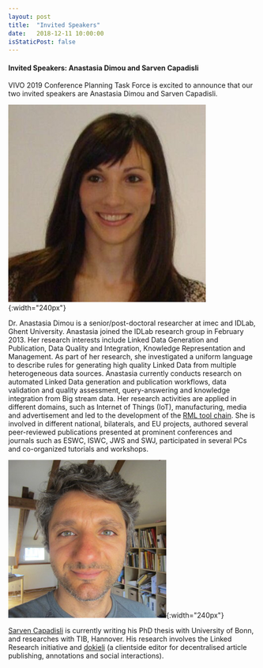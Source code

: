 ```yaml
---
layout: post
title:  "Invited Speakers"
date:   2018-12-11 10:00:00
isStaticPost: false
---
```


#### Invited Speakers: Anastasia Dimou and Sarven Capadisli


VIVO 2019 Conference Planning Task Force is excited to announce that our two invited speakers are Anastasia Dimou and Sarven Capadisli. 

![Dr. Anastasia Dimou](/img/people/anastasia.jpeg){:width="240px"}

Dr. Anastasia Dimou is a senior/post-doctoral researcher at imec and IDLab, Ghent University. Anastasia joined the IDLab research group in February 2013. Her research interests include Linked Data Generation and Publication, Data Quality and Integration, Knowledge Representation and Management. As part of her research, she investigated a uniform language to describe rules for generating high quality Linked Data from multiple heterogeneous data sources. Anastasia currently conducts research on automated Linked Data generation and publication workflows, data validation and quality assessment, query-answering and knowledge integration from Big stream data. Her research activities are applied in different domains, such as Internet of Things (IoT), manufacturing, media and advertisement and led to the development of the [RML tool chain](http://RML.io). She is involved in different national, bilaterals, and EU projects, authored several peer-reviewed publications presented at prominent conferences and journals such as ESWC, ISWC, JWS and SWJ, participated in several PCs and co-organized tutorials and workshops.


![Sarven Capadisli](/img/people/sarven.jpg){:width="240px"}

[Sarven Capadisli](http://csarven.ca/#i) is currently writing his PhD thesis with University of Bonn, and researches with TIB, Hannover. His research involves the Linked Research initiative and [dokieli](https://dokie.li/) (a clientside editor for decentralised article publishing, annotations and social interactions).